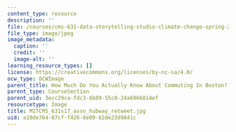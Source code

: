```yaml
---
content_type: resource
description: ''
file: /courses/cms-631-data-storytelling-studio-climate-change-spring-2017/a10de76407cff4268e09b2de23d9841c_MITCMS_631s17_assn_hubway_retweet.jpg
file_type: image/jpeg
image_metadata:
  caption: ''
  credit: ''
  image-alt: ''
learning_resource_types: []
license: https://creativecommons.org/licenses/by-nc-sa/4.0/
ocw_type: OCWImage
parent_title: How Much Do You Actually Know About Commuting In Boston?
parent_type: CourseSection
parent_uid: 3ecc29ca-fdc3-6b89-55c0-24a6966814ef
resourcetype: Image
title: MITCMS_631s17_assn_hubway_retweet.jpg
uid: a10de764-07cf-f426-8e09-b2de23d9841c
---
```

